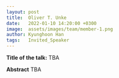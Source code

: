 ```yaml
---
layout: post
title:  Oliver T. Unke
date:   2022-01-10 14:20:00 +0300
image:  assets/images/team/member-1.png
author: Kyunghoon Han
tags:   Invited_Speaker
---
```


**Title of the talk:** TBA

**Abstract**
TBA
